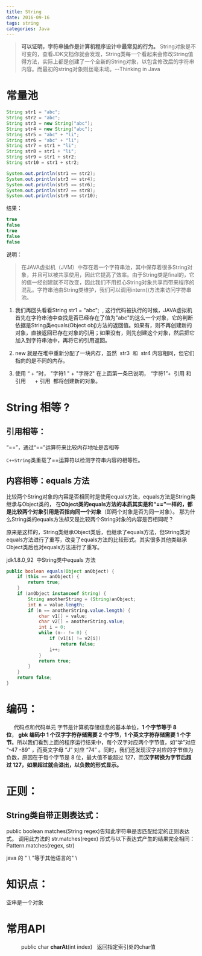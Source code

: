 ```yaml
---
title: String
date: 2016-09-16
tags: string
categories: Java
---
```



>**可以证明，字符串操作是计算机程序设计中最常见的行为。**
>String对象是不可变的，查看JDK文档你就会发现，String类每一个看起来会修改String值得方法，实际上都是创建了一个全新的String对象，以包含修改后的字符串内容。而最初的string对象则丝毫未动。--Thinking in Java
<!-- more -->

 # 常量池
``` java
String str1 = "abc";
String str2 = "abc";
String str3 = new String("abc");
String str4 = new String("abc");
String str5 = "abc" + "li";
String str6 = "abc" + "li";
String str7 = str1 + "li";
String str8 = str1 + "li";
String str9 = str1 + str2;
String str10 = str1 + str2;

System.out.println(str1 == str2);
System.out.println(str3 == str4);
System.out.println(str5 == str6);
System.out.println(str7 == str8);
System.out.println(str9 == str10);
```

结果：
``` java
true
false
true
false
false
```

说明：
> 在JAVA虚拟机（JVM）中存在着一个字符串池，其中保存着很多String对象，并且可以被共享使用，因此它提高了效率。由于String类是final的，它的值一经创建就不可改变，因此我们不用担心String对象共享而带来程序的混乱。字符串池由String类维护，我们可以调用intern()方法来访问字符串池。

1. 我们再回头看看String str1 = "abc";  , 这行代码被执行的时候，JAVA虚拟机首先在字符串池中查找是否已经存在了值为"abc"的这么一个对象，它的判断依据是String类equals(Object obj)方法的返回值。如果有，则不再创建新的对象，直接返回已存在对象的引用；如果没有，则先创建这个对象，然后把它加入到字符串池中，再将它的引用返回。

2. new 就是在堆中重新分配了一块内存，虽然  str3  和  str4 内容相同，但它们指向的是不同的内存。

3. 使用 “ + ”时，
"字符1 " + "字符2" 在上面第一条已说明，
 “字符1”+  引用 和
 引用      + 引用  都将创建新的对象。
# String 相等 ? #

## 引用相等： ##
“==”，通过“==”运算符来比较内存地址是否相等

`C++String`类重载了==运算符以检测字符串内容的相等性。

## 内容相等：equals 方法 ##

比较两个String对象的内容是否相同时是使用equals方法，equals方法是String类继承与Object类的，
在**Object类的equals方法的本质其实是和“==”一样的，都是比较两个对象引用是否指向同一个对象**（即两个对象是否为同一对象）。
那为什么String类的equals方法却又是比较两个String对象的内容是否相同呢？

原来是这样的，String类继承Object类后，也继承了equals方法，但String类对equals方法进行了重写，改变了equals方法的比较形式。其实很多其他类继承Object类后也对equals方法进行了重写。

jdk1.8.0_92  中String类中equals 方法
``` java
public boolean equals(Object anObject) {
    if (this == anObject) {
        return true;
    }
    if (anObject instanceof String) {
        String anotherString = (String)anObject;
        int n = value.length;
        if (n == anotherString.value.length) {
            char v1[] = value;
            char v2[] = anotherString.value;
            int i = 0;
            while (n-- != 0) {
                if (v1[i] != v2[i])
                    return false;
                i++;
            }
            return true;
        }
    }
    return false;
}
```

# 编码： #
     代码点和代码单元
字节是计算机存储信息的基本单位，**1 个字节等于 8 位**， **gbk 编码中 1 个汉字字符存储需要 2 个字节**，**1 个英文字符存储需要 1 个字节**。所以我们看到上面的程序运行结果中，每个汉字对应两个字节值，如“学”对应 “-47 -89” ，而英文字母 “J” 对应 “74” 。同时，我们还发现汉字对应的字节值为负数，原因在于每个字节是 8 位，最大值不能超过 127，而**汉字转换为字节后超过 127，如果超过就会溢出，以负数的形式显示。**

# 正则： #
## String类自带正则表达式：

public boolean matches(String regex)告知此字符串是否匹配给定的正则表达式。
调用此方法的 str.matches(regex) 形式与以下表达式产生的结果完全相同：
Pattern.matches(regex, str)


java 的 " \\ "等于其他语言的" \





# 知识点：

空串是一个对象

# 常用API
          public char **charAt**(int index)  
返回指定索引处的char值
